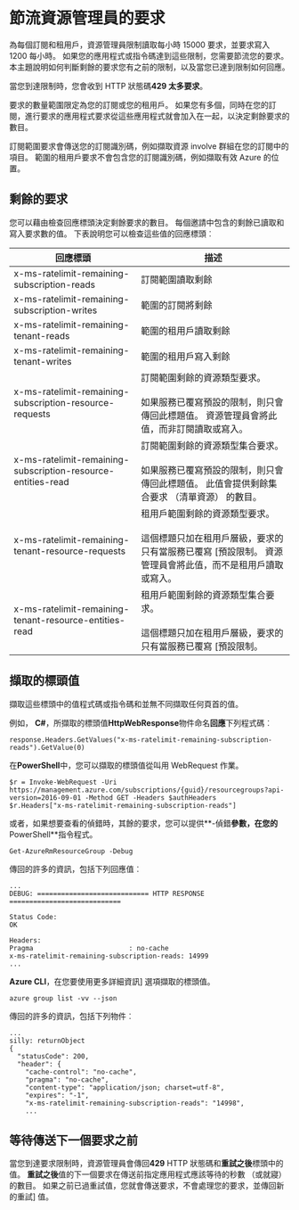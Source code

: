 <properties
   pageTitle="Azure 資源管理員要求限制 |Microsoft Azure"
   description="說明如何使用節流與 Azure 資源管理員邀請達到訂閱限制。"
   services="azure-resource-manager"
   documentationCenter="na"
   authors="tfitzmac"
   manager="timlt"
   editor="tysonn"/>

<tags
   ms.service="azure-resource-manager"
   ms.devlang="na"
   ms.topic="article"
   ms.tgt_pltfrm="na"
   ms.workload="na"
   ms.date="10/07/2016"
   ms.author="tomfitz"/>

# <a name="throttling-resource-manager-requests"></a>節流資源管理員的要求

為每個訂閱和租用戶，資源管理員限制讀取每小時 15000 要求，並要求寫入 1200 每小時。 如果您的應用程式或指令碼達到這些限制，您需要節流您的要求。 本主題說明如何判斷剩餘的要求您有之前的限制，以及當您已達到限制如何回應。

當您到達限制時，您會收到 HTTP 狀態碼**429 太多要求**。

要求的數量範圍限定為您的訂閱或您的租用戶。 如果您有多個，同時在您的訂閱，進行要求的應用程式要求從這些應用程式就會加入在一起，以決定剩餘要求的數目。

訂閱範圍要求會傳送您的訂閱識別碼，例如擷取資源 involve 群組在您的訂閱中的項目。 範圍的租用戶要求不會包含您的訂閱識別碼，例如擷取有效 Azure 的位置。

## <a name="remaining-requests"></a>剩餘的要求

您可以藉由檢查回應標頭決定剩餘要求的數目。 每個邀請中包含的剩餘已讀取和寫入要求數的值。 下表說明您可以檢查這些值的回應標頭︰

| 回應標頭 | 描述 |
| --------------- | ----------- |
| x-ms-ratelimit-remaining-subscription-reads | 訂閱範圍讀取剩餘 |
| x-ms-ratelimit-remaining-subscription-writes | 範圍的訂閱將剩餘 |
| x-ms-ratelimit-remaining-tenant-reads | 範圍的租用戶讀取剩餘 |
| x-ms-ratelimit-remaining-tenant-writes | 範圍的租用戶寫入剩餘 |
| x-ms-ratelimit-remaining-subscription-resource-requests | 訂閱範圍剩餘的資源類型要求。<br /><br />如果服務已覆寫預設的限制，則只會傳回此標題值。 資源管理員會將此值，而非訂閱讀取或寫入。 |
| x-ms-ratelimit-remaining-subscription-resource-entities-read | 訂閱範圍剩餘的資源類型集合要求。<br /><br />如果服務已覆寫預設的限制，則只會傳回此標題值。 此值會提供剩餘集合要求 （清單資源） 的數目。 |
| x-ms-ratelimit-remaining-tenant-resource-requests | 租用戶範圍剩餘的資源類型要求。<br /><br />這個標題只加在租用戶層級，要求的只有當服務已覆寫 [預設限制。 資源管理員會將此值，而不是租用戶讀取或寫入。 |
| x-ms-ratelimit-remaining-tenant-resource-entities-read | 租用戶範圍剩餘的資源類型集合要求。<br /><br />這個標題只加在租用戶層級，要求的只有當服務已覆寫 [預設限制。 |

## <a name="retrieving-the-header-values"></a>擷取的標頭值

擷取這些標頭中的值程式碼或指令碼和並無不同擷取任何頁首的值。 

例如， **C#**，所擷取的標頭值**HttpWebResponse**物件命名**回應**下列程式碼︰

    response.Headers.GetValues("x-ms-ratelimit-remaining-subscription-reads").GetValue(0)

在**PowerShell**中，您可以擷取的標頭值從叫用 WebRequest 作業。

    $r = Invoke-WebRequest -Uri https://management.azure.com/subscriptions/{guid}/resourcegroups?api-version=2016-09-01 -Method GET -Headers $authHeaders
    $r.Headers["x-ms-ratelimit-remaining-subscription-reads"]
    
或者，如果想要查看的偵錯時，其餘的要求，您可以提供**-偵錯**參數，在您的**PowerShell**指令程式。

    Get-AzureRmResourceGroup -Debug
    
傳回的許多的資訊，包括下列回應值︰

    ...
    DEBUG: ============================ HTTP RESPONSE ============================

    Status Code:
    OK

    Headers:
    Pragma                        : no-cache
    x-ms-ratelimit-remaining-subscription-reads: 14999
    ...

**Azure CLI**，在您要使用更多詳細資訊] 選項擷取的標頭值。

    azure group list -vv --json

傳回的許多的資訊，包括下列物件︰

    ...
    silly: returnObject
    {
      "statusCode": 200,
      "header": {
        "cache-control": "no-cache",
        "pragma": "no-cache",
        "content-type": "application/json; charset=utf-8",
        "expires": "-1",
        "x-ms-ratelimit-remaining-subscription-reads": "14998",
        ...

## <a name="waiting-before-sending-next-request"></a>等待傳送下一個要求之前

當您到達要求限制時，資源管理員會傳回**429** HTTP 狀態碼和**重試之後**標頭中的值。 **重試之後**值的下一個要求在傳送前指定應用程式應該等待的秒數 （或就寢） 的數目。 如果之前已過重試值，您就會傳送要求，不會處理您的要求，並傳回新的重試] 值。
